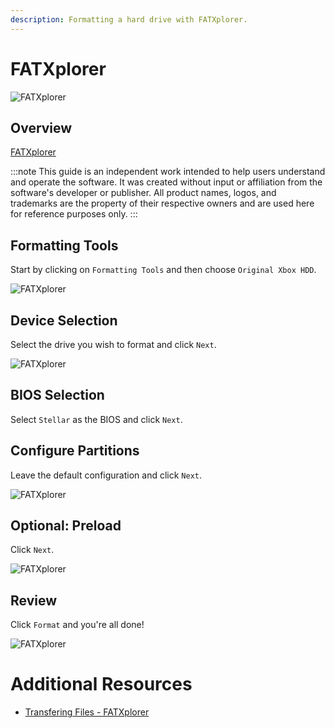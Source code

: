 ```yaml
---
description: Formatting a hard drive with FATXplorer.
---
```

# FATXplorer
![FATXplorer](./images/fatxplorer_00.png)

## Overview
[FATXplorer](https://fatxplorer.eaton-works.com/)

:::note
This guide is an independent work intended to help users understand and operate the software. It was created without
input or affiliation from the software's developer or publisher. All product names, logos, and trademarks are the
property of their respective owners and are used here for reference purposes only.
:::

## Formatting Tools
Start by clicking on ``Formatting Tools`` and then choose ``Original Xbox HDD``.

![FATXplorer](./images/fatxplorer_01.png)

## Device Selection
Select the drive you wish to format and click ``Next``.

![FATXplorer](./images/fatxplorer_02.png)

## BIOS Selection
Select ``Stellar`` as the BIOS and click ``Next``.

## Configure Partitions
Leave the default configuration and click ``Next``.

![FATXplorer](./images/fatxplorer_04.png)

## Optional: Preload
Click ``Next``.

![FATXplorer](./images/fatxplorer_05.png)

## Review
Click ``Format`` and you're all done!

![FATXplorer](./images/fatxplorer_06.png)

# Additional Resources
* [Transfering Files - FATXplorer](/project-stellar/user-guide/xfer-files/fatexplorer)
